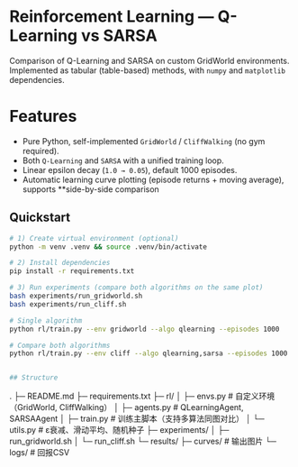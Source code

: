 # Reinforcement Learning — Q-Learning vs SARSA

Comparison of Q-Learning and SARSA on custom GridWorld environments.  
Implemented as tabular (table-based) methods, with  `numpy` and `matplotlib` dependencies.

# Features
- Pure Python, self-implemented `GridWorld` / `CliffWalking` (no gym required).
- Both `Q-Learning` and `SARSA` with a unified training loop.
- Linear epsilon decay (`1.0 → 0.05`), default 1000 episodes.
- Automatic learning curve plotting (episode returns + moving average), supports **side-by-side comparison

## Quickstart
```bash
# 1) Create virtual environment (optional)
python -m venv .venv && source .venv/bin/activate

# 2) Install dependencies
pip install -r requirements.txt

# 3) Run experiments (compare both algorithms on the same plot)
bash experiments/run_gridworld.sh
bash experiments/run_cliff.sh

# Single algorithm
python rl/train.py --env gridworld --algo qlearning --episodes 1000

# Compare both algorithms 
python rl/train.py --env cliff --algo qlearning,sarsa --episodes 1000


## Structure
```
.
├─ README.md
├─ requirements.txt
├─ rl/
│  ├─ envs.py        # 自定义环境（GridWorld, CliffWalking）
│  ├─ agents.py      # QLearningAgent, SARSAAgent
│  ├─ train.py       # 训练主脚本（支持多算法同图对比）
│  └─ utils.py       # ε衰减、滑动平均、随机种子
├─ experiments/
│  ├─ run_gridworld.sh
│  └─ run_cliff.sh
└─ results/
   ├─ curves/        # 输出图片
   └─ logs/          # 回报CSV
```
